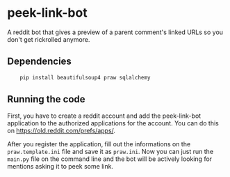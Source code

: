 # peek-link-bot

A reddit bot that gives a preview of a parent comment's linked URLs so you don't get rickrolled anymore.

## Dependencies

``` bash
    pip install beautifulsoup4 praw sqlalchemy
```

## Running the code

First, you have to create a reddit account and add the peek-link-bot application to the authorized applications for the account. You can do this on https://old.reddit.com/prefs/apps/.

After you register the application, fill out the informations on the ```praw.template.ini``` file and save it as ```praw.ini```. Now you can just run the ```main.py``` file on the command line and the bot will be actively looking for mentions asking it to peek some link.

